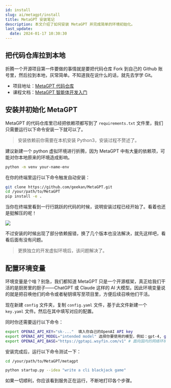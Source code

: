```yaml
---
id: install
slug: ai/metagpt/install
title: MetaGPT 安装笔记
description: 本文介绍了如何安装 MetaGPT 并完成简单的环境初始化。
last_update:
  date: 2024-01-17 10:30:30
---
```


## 把代码仓库拉到本地

折腾一个开源项目第一件要做的事情就是要把代码仓库 Fork 到自己的 Github 账号里，然后拉到本地，灰常简单。不知道我在说什么的话，就先去学学 Git。

- 项目地址：[MetaGPT 代码仓库](https://github.com/geekan/MetaGPT)
- 课程文档：[MetaGPT 智能体开发入门](https://deepwisdom.feishu.cn/docx/UBoydfLRXodYjdxPKeyc9QWhnvW)

## 安装并初始化 MetaGPT

MetaGPT 的代码仓库里已经把依赖项都写到了 `requirements.txt` 文件里，我们只需要运行以下命令安装一下就可以了。

> 安装依赖前你需要在本机安装 Python3，安装过程不赘述了。

建议新建一个 python 虚拟环境进行折腾，因为 MetaGPT 中有大量的依赖项，可能对你本地原来的环境造成影响。

```bash
python -m venv your-name-env
```

在你的终端里运行以下命令触发自动安装：

```bash
git clone https://github.com/geekan/MetaGPT.git
cd /your/path/to/MetaGPT
pip install -e .
```

当你在终端里看到一行行跳跃的代码的时候，说明安装过程已经开始了。看着也还是挺解压的呢！

![](https://one-du.offshoreview.xyz/new-docu/c7eb8457094147714a4a7fc435bd0b9d.png)

不过安装的时候出现了部分依赖报错，换了几个版本也没法解决，就先这样吧，看看后面有没有问题。

> 更换独立的开发虚拟环境后，该问题解决了。

## 配置环境变量

环境变量是个啥？别急，我们都知道 MetaGPT 只是一个开源框架，真正给我们干活的是厨房里的厨子——ChatGPT 或 Claude 这样的 AI 大模型。因此环境变量说的就是把召唤他们的命令或者秘钥填写至项目里，方便后续召唤他们干活。

现在新建 `config` 文件夹，复制 `config.yaml` 文件，基于此文件新建一个 `key.yaml` 文件。然后在其中填写对应的配置。

同时你还需要运行以下命令：

```bash
export OPENAI_API_KEY="sk-..."  填入你自己的OpenAI API key
export OPENAI_API_MODEL="intended model" 选择你要使用的模型，例如：gpt-4, gpt-3.5-turbo
export OPENAI_API_BASE="https://gptapi.wsyfin.com/v1" # 面向国内的网络环境，如果你的机子在美国就可以注释掉这一行了。
```

安装完成后，运行以下命令测试一下：

```bash
cd /your/path/to/MetaGPT/metagpt

python startup.py --idea "write a cli blackjack game"
```

如果一切顺利，你应该看到服务正在运行，不断地打印各个步骤。
